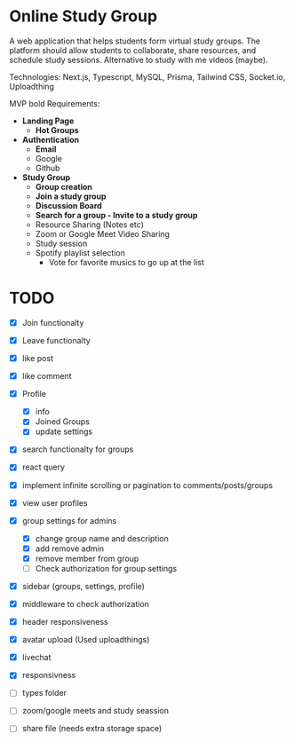 # Online Study Group

A web application that helps students form virtual study groups. The platform should allow students to collaborate, share resources, and schedule study sessions. Alternative to study with me videos (maybe).

Technologies: Next.js, Typescript, MySQL, Prisma, Tailwind CSS, Socket.io, Uploadthing

MVP bold
Requirements:

- **Landing Page**
  - **Hot Groups**
- **Authentication**
  - **Email**
  - Google
  - Github
- **Study Group**
  - **Group creation**
  - **Join a study group**
  - **Discussion Board**
  - **Search for a group - Invite to a study group**
  - Resource Sharing (Notes etc)
  - Zoom or Google Meet Video Sharing
  - Study session
  - Spotify playlist selection
    - Vote for favorite musics to go up at the list

# TODO

- [x] Join functionalty
- [x] Leave functionalty
- [x] like post
- [x] like comment
- [x] Profile
  - [x] info
  - [x] Joined Groups
  - [x] update settings
- [x] search functionalty for groups
- [x] react query
- [x] implement infinite scrolling or pagination to comments/posts/groups
- [x] view user profiles
- [x] group settings for admins
  - [x] change group name and description
  - [x] add remove admin
  - [x] remove member from group
  - [ ] Check authorization for group settings
- [x] sidebar (groups, settings, profile)
- [x] middleware to check authorization
- [x] header responsiveness
- [x] avatar upload (Used uploadthings)
- [x] livechat
- [x] responsivness

- [ ] types folder
- [ ] zoom/google meets and study seassion
- [ ] share file (needs extra storage space)
